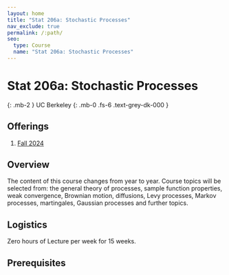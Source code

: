 ```yaml
---
layout: home
title: "Stat 206a: Stochastic Processes"
nav_exclude: true
permalink: /:path/
seo:
  type: Course
  name: "Stat 206a: Stochastic Processes"
---
```


# Stat 206a: Stochastic Processes
{: .mb-2 }
UC Berkeley
{: .mb-0 .fs-6 .text-grey-dk-000 }



## Offerings

1. [Fall 2024](fall-2024)




## Overview

The content of this course changes from year to year. Course topics will be selected from: the general theory of processes, sample function properties, weak convergence, Brownian motion, diffusions, Levy processes, Markov processes, martingales, Gaussian processes and further topics. 

## Logistics

Zero hours of Lecture per week for 15 weeks.

## Prerequisites


